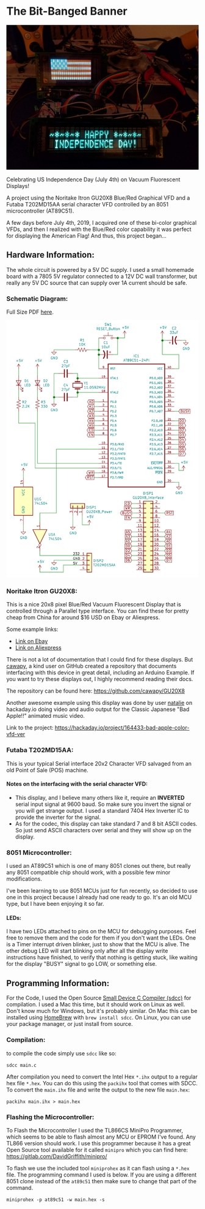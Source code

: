 # The Bit-Banged Banner

![Image of the displays in action](bit_banged_banner.jpg)

Celebrating US Independence Day (July 4th) on Vacuum Fluorescent Displays!

A project using the Noritake Itron GU20X8 Blue/Red Graphical VFD and a Futaba T202MD15AA serial character VFD controlled by an 8051 microcontroller (AT89C51). 

A few days before July 4th, 2019, I acquired one of these bi-color graphical VFDs, and then I realized with the Blue/Red color capability it was perfect for displaying the American Flag! And thus, this project began...

## Hardware Information:

The whole circuit is powered by a 5V DC supply. I used a small homemade board with a 7805 5V regulator connected to a 12V DC wall transformer, but really any 5V DC source that can supply over 1A current should be safe.

### Schematic Diagram:

Full Size PDF [here](bit_banged_banner_schem.pdf).

![Schematic of the Circuit](bit_banged_banner_small_schem.png)

### Noritake Itron GU20X8:
This is a nice 20x8 pixel Blue/Red Vacuum Fluorescent Display that is controlled through a Parallel type interface. You can find these for pretty cheap from China for around $16 USD on Ebay or Aliexpress.

Some example links:
- [Link on Ebay](https://www.ebay.com/itm/20x8-VFD-Screen-Panel-3-Color-Graphical-Lattice-SCM-Vacuum-Fluorescent-Display/273373691704?ssPageName=STRK%3AMEBIDX%3AIT&_trksid=p2057872.m2749.l2649)
- [Link on Aliexpress](https://www.aliexpress.com/item/32638805488.html)

There is not a lot of documentation that I could find for these displays. But [cawapy](https://github.com/cawapy), a kind user on GitHub created a repository that documents interfacing with this device in great detail, including an Arduino Example. If you want to try these displays out, I highly recommend reading their docs.

The repository can be found here:
https://github.com/cawapy/GU20X8

Another awesome example using this display was done by user [natalie](https://hackaday.io/natalieee) on hackaday.io doing video and audio output for the Classic Japanese "Bad Apple!!" animated music video.

Link to the project:
https://hackaday.io/project/164433-bad-apple-color-vfd-ver

### Futaba T202MD15AA:
This is your typical Serial interface 20x2 Character VFD salvaged from an old Point of Sale (POS) machine.

#### Notes on the interfacing with the serial character VFD:
* This display, and I believe many others like it, require an **INVERTED** serial input signal at 9600 baud. So make sure you invert the signal or you will get strange output. I used a standard 7404 Hex Inverter IC to provide the inverter for the signal. 
* As for the codec, this display can take standard 7 and 8 bit ASCII codes. So just send ASCII characters over serial and they will show up on the display.

### 8051 Microcontroller:
I used an AT89C51 which is one of many 8051 clones out there, but really any 8051 compatible chip should work, with a possible few minor modifications. 

I've been learning to use 8051 MCUs just for fun recently, so decided to use one in this project because I already had one ready to go. It's an old MCU type, but I have been enjoying it so far.

#### LEDs:
I have two LEDs attached to pins on the MCU for debugging purposes. Feel free to remove them and the code for them if you don't want the LEDs. One is a Timer interrupt driven blinker, just to show that the MCU is alive. The other debug LED will start blinking only after all the display write instructions have finished, to verify that nothing is getting stuck, like waiting for the display "BUSY" signal to go LOW, or something else.

## Programming Information:
For the Code, I used the Open Source [Small Device C Compiler (sdcc)](http://sdcc.sourceforge.net/) for compilation. I used a Mac this time, but it should work on Linux as well. Don't know much for Windows, but it's probably similar. On Mac this can be installed using [HomeBrew](https://brew.sh/) with `brew install sdcc`. On Linux, you can use your package manager, or just install from source.

### Compilation:
to compile the code simply use `sdcc` like so:
```
sdcc main.c
```

After compilation you need to convert the Intel Hex `*.ihx` output to a regular hex file `*.hex`.
You can do this using the `packihx` tool that comes with SDCC.
To convert the `main.ihx` file and write the output to the new file `main.hex`:
```
packihx main.ihx > main.hex
```

### Flashing the Microcontroller:
To Flash the Microcontroller I used the TL866CS MiniPro Programmer, which seems to be able to flash almost any MCU or EPROM I've found. Any TL866 version should work.
I use this programmer because it has a great Open Source tool available for it called `minipro` which you can find here:
https://gitlab.com/DavidGriffith/minipro/

To flash we use the included tool `miniprohex` as it can flash using a `*.hex` file. The programming command I used is below. If you are using a different 8051 clone instead of the `at89c51` then make sure to change that part of the command.
```
miniprohex -p at89c51 -w main.hex -s
```


